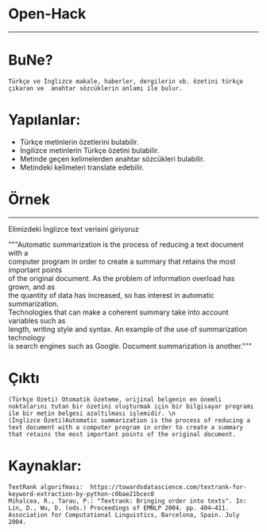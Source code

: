 # Open-Hack
--------
# BuNe?
	Türkçe ve İnglizce makale, haberler, dergilerin vb. özetini türkçe çıkaran ve  anahtar sözcüklerin anlamı ile bulur.
  
# Yapılanlar:
-	Türkçe metinlerin özetlerini bulabilir.
-	İngilizce metinlerin Türkçe özetini bulabilir.
-	Metinde geçen kelimelerden anahtar sözcükleri bulabilir.
-	Metindeki kelimeleri translate edebilir.
# Örnek
--------
 Elimizdeki İnglizce text verisini giriyoruz

"""Automatic summarization is the process of reducing a text document with a \
computer program in order to create a summary that retains the most important points \
of the original document. As the problem of information overload has grown, and as \
the quantity of data has increased, so has interest in automatic summarization. \
Technologies that can make a coherent summary take into account variables such as \
length, writing style and syntax. An example of the use of summarization technology \
is search engines such as Google. Document summarization is another."""

 # Çıktı

	(Türkçe Özeti) Otomatik özeteme, orijinal belgenin en önemli noktalarını tutan bir özetini oluşturmak için bir bilgisayar programı ile bir metin belgesi azaltılması işlemidir. \n
	(İnglizce Özeti)Automatic summarization is the process of reducing a text document with a computer program in order to create a summary that retains the most important points of the original document.

# Kaynaklar:
	TextRank algorifması:  https://towardsdatascience.com/textrank-for-keyword-extraction-by-python-c0bae21bcec0 
	Mihalcea, R., Tarau, P.: "Textrank: Bringing order into texts". In: Lin, D., Wu, D. (eds.) Proceedings of EMNLP 2004. pp. 404–411. Association for Computational Linguistics, Barcelona, Spain. July 2004.

